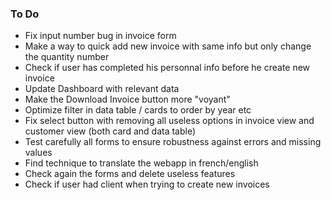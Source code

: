 ### To Do 

- Fix input number bug in invoice form
- Make a way to quick add new invoice with same info but only change the quantity number
- Check if user has completed his personnal info before he create new invoice
- Update Dashboard with relevant data
- Make the Download Invoice button more "voyant"
- Optimize filter in data table / cards to order by year etc
- Fix select button with removing all useless options in invoice view and customer view (both card and data table)
- Test carefully all forms to ensure robustness against errors and missing values 
- Find technique to translate the webapp in french/english
- Check again the forms and delete useless features
- Check if user had client when trying to create new invoices